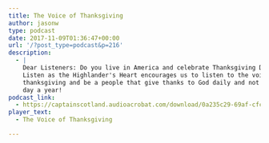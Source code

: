 ```yaml
---
title: The Voice of Thanksgiving
author: jasonw
type: podcast
date: 2017-11-09T01:36:47+00:00
url: '/?post_type=podcast&p=216'
description:
  - |
    Dear Listeners: Do you live in America and celebrate Thanksgiving Day?
    Listen as the Highlander's Heart encourages us to listen to the voice of
    thanksgiving and be a people that give thanks to God daily and not just one
    day a year!
podcast_link:
  - https://captainscotland.audioacrobat.com/download/0a235c29-69af-cfc3-5412-260dfc794430.mp3
player_text:
  - The Voice of Thanksgiving

---
```

